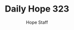 ---
image: /assets/img/daily-hope-default-artwork.png
title: Daily Hope 323
number: 323
categories:
  - Daily Hope
author: Hope Staff
notes: Daily Hope 323
embed: >-
  <iframe src="https://open.spotify.com/embed/episode/51WlrYSJtcxTPtvfwCfqWF?utm_source=generator" width="400px" height="102px" frameborder=“0" scrolling=“no”></iframe>
---